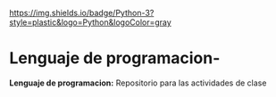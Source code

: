 https://img.shields.io/badge/Python-3?style=plastic&logo=Python&logoColor=gray
# Lenguaje de programacion-
**Lenguaje de programacion:** Repositorio para las actividades de clase
